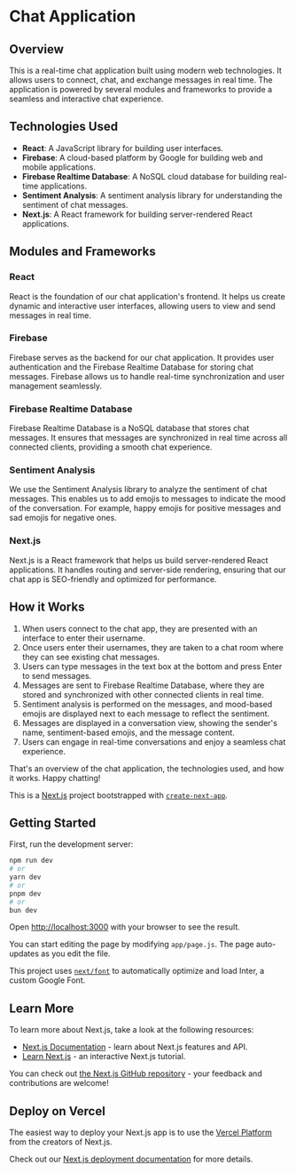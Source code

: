 # Chat Application

## Overview
This is a real-time chat application built using modern web technologies. It allows users to connect, chat, and exchange messages in real time. The application is powered by several modules and frameworks to provide a seamless and interactive chat experience.

## Technologies Used
- **React**: A JavaScript library for building user interfaces.
- **Firebase**: A cloud-based platform by Google for building web and mobile applications.
- **Firebase Realtime Database**: A NoSQL cloud database for building real-time applications.
- **Sentiment Analysis**: A sentiment analysis library for understanding the sentiment of chat messages.
- **Next.js**: A React framework for building server-rendered React applications.

## Modules and Frameworks
### React
React is the foundation of our chat application's frontend. It helps us create dynamic and interactive user interfaces, allowing users to view and send messages in real time.

### Firebase
Firebase serves as the backend for our chat application. It provides user authentication and the Firebase Realtime Database for storing chat messages. Firebase allows us to handle real-time synchronization and user management seamlessly.

### Firebase Realtime Database
Firebase Realtime Database is a NoSQL database that stores chat messages. It ensures that messages are synchronized in real time across all connected clients, providing a smooth chat experience.

### Sentiment Analysis
We use the Sentiment Analysis library to analyze the sentiment of chat messages. This enables us to add emojis to messages to indicate the mood of the conversation. For example, happy emojis for positive messages and sad emojis for negative ones.

### Next.js
Next.js is a React framework that helps us build server-rendered React applications. It handles routing and server-side rendering, ensuring that our chat app is SEO-friendly and optimized for performance.

## How it Works
1. When users connect to the chat app, they are presented with an interface to enter their username.
2. Once users enter their usernames, they are taken to a chat room where they can see existing chat messages.
3. Users can type messages in the text box at the bottom and press Enter to send messages.
4. Messages are sent to Firebase Realtime Database, where they are stored and synchronized with other connected clients in real time.
5. Sentiment analysis is performed on the messages, and mood-based emojis are displayed next to each message to reflect the sentiment.
6. Messages are displayed in a conversation view, showing the sender's name, sentiment-based emojis, and the message content.
7. Users can engage in real-time conversations and enjoy a seamless chat experience.

That's an overview of the chat application, the technologies used, and how it works. Happy chatting!






This is a [Next.js](https://nextjs.org/) project bootstrapped with [`create-next-app`](https://github.com/vercel/next.js/tree/canary/packages/create-next-app).

## Getting Started

First, run the development server:

```bash
npm run dev
# or
yarn dev
# or
pnpm dev
# or
bun dev
```

Open [http://localhost:3000](http://localhost:3000) with your browser to see the result.

You can start editing the page by modifying `app/page.js`. The page auto-updates as you edit the file.

This project uses [`next/font`](https://nextjs.org/docs/basic-features/font-optimization) to automatically optimize and load Inter, a custom Google Font.

## Learn More

To learn more about Next.js, take a look at the following resources:

- [Next.js Documentation](https://nextjs.org/docs) - learn about Next.js features and API.
- [Learn Next.js](https://nextjs.org/learn) - an interactive Next.js tutorial.

You can check out [the Next.js GitHub repository](https://github.com/vercel/next.js/) - your feedback and contributions are welcome!

## Deploy on Vercel

The easiest way to deploy your Next.js app is to use the [Vercel Platform](https://vercel.com/new?utm_medium=default-template&filter=next.js&utm_source=create-next-app&utm_campaign=create-next-app-readme) from the creators of Next.js.

Check out our [Next.js deployment documentation](https://nextjs.org/docs/deployment) for more details.
